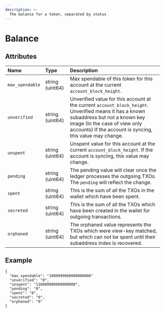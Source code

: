 ```yaml
---
description: >-
  The balance for a token, separated by status
---
```


# Balance

## Attributes

| Name | Type | Description |
| :--- | :--- | :--- |
| `max_spendable` | string \(uint64\) | Max spendable of this token for this account at the current `account_block_height`. |
| `unverified` | string \(uint64\) | Unverified value for this account at the current `account_block_height`. Unverified means it has a known subaddress but not a known key image \(In the case of view only accounts\) If the account is syncing, this value may change. |
| `unspent` | string \(uint64\) | Unspent value for this account at the current `account_block_height`. If the account is syncing, this value may change. |
| `pending` | string \(uint64\) | The pending value will clear once the ledger processes the outgoing TXOs. The `pending` will reflect the change. |
| `spent` | string \(uint64\) | This is the sum of all the TXOs in the wallet which have been spent. |
| `secreted` | string \(uint64\) | This is the sum of all the TXOs which have been created in the wallet for outgoing transactions. |
| `orphaned` | string \(uint64\) | The orphaned value represents the TXOs which were view-key matched, but which can not be spent until their subaddress index is recovered. |

## Example

```text
{
  "max_spendable": "1009999960000000000"
  "unverified": "0",
  "unspent": "110000000000000000",
  "pending": "0",
  "spent": "0",
  "secreted": "0",
  "orphaned": "0"
}
```